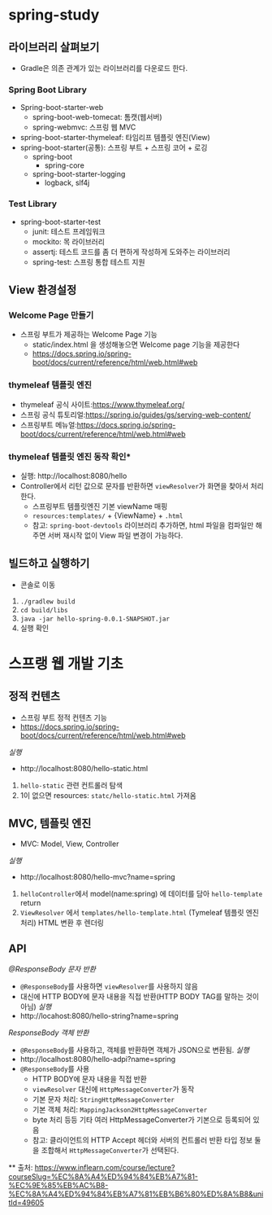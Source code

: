 # spring-study

## 라이브러리 살펴보기
- Gradle은 의존 관계가 있는 라이브러리를 다운로드 한다.

### Spring Boot Library
- Spring-boot-starter-web
  * spring-boot-web-tomecat: 톰캣(웹서버)
  * spring-webmvc: 스프링 웹 MVC
- spring-boot-starter-thymeleaf: 타임리프 템플릿 엔진(View)
- spring-boot-starter(공통): 스프링 부트 + 스프링 코어 + 로깅
  * spring-boot
    * spring-core
  * spring-boot-starter-logging
    * logback, slf4j

### Test Library 
- spring-boot-starter-test
  * junit: 테스트 프레임워크
  * mockito: 목 라이브러리
  * assertj: 테스트 코드를 좀 더 편하게 작성하게 도와주는 라이브러리
  * spring-test: 스프링 통합 테스트 지원

## View 환경설정

### Welcome Page 만들기
- 스프링 부트가 제공하는 Welcome Page 기능
  * static/index.html 을 생성해놓으면 Welcome page 기능을 제공한다
  * https://docs.spring.io/spring-boot/docs/current/reference/html/web.html#web

### thymeleaf 템플릿 엔진
- thymeleaf 공식 사이트:https://www.thymeleaf.org/
- 스프링 공식 튜토리얼:https://spring.io/guides/gs/serving-web-content/
- 스프링부트 메뉴얼:https://docs.spring.io/spring-boot/docs/current/reference/html/web.html#web

### thymeleaf 템플릿 엔진 동작 확인*
- 실행: http://localhost:8080/hello
- Controller에서 리턴 값으로 문자를 반환하면 `viewResolver`가 화면을 찾아서 처리한다.
  * 스프링부트 템플릿엔진 기본 viewName 매핑
  * `resources:templates/` + {ViewName} + `.html`
  * 참고: `spring-boot-devtools` 라이브러리 추가하면, html 파일을 컴파일만 해주면 서버 재시작 없이 View 파일 변경이 가능하다.

## 빌드하고 실행하기

- 콘솔로 이동
1. `./gradlew build`
2. `cd build/libs`
3. `java -jar hello-spring-0.0.1-SNAPSHOT.jar`
4. 실행 확인

# 스프랭 웹 개발 기초

## 정적 컨텐츠
- 스프링 부트 정적 컨텐츠 기능
- https://docs.spring.io/spring-boot/docs/current/reference/html/web.html#web

*실행*
- http://localhost:8080/hello-static.html
1. `hello-static` 관련 컨트롤러 탐색
2. 1이 없으면 resources: `statc/hello-static.html` 가져옴

## MVC, 템플릿 엔진
- MVC: Model, View, Controller


*실행*
- http://localhost:8080/hello-mvc?name=spring
1. `helloController`에서 model(name:spring) 에 데이터를 담아 `hello-template` return
2. `ViewResolver` 에서 `templates/hello-template.html` (Tymeleaf 템플릿 엔진 처리) HTML 변환 후 렌더링

## API
*@ResponseBody 문자 반환*
- `@ResponseBody`를 사용하면 `viewResolver`를 사용하지 않음
- 대신에 HTTP BODY에 문자 내용을 직접 반환(HTTP BODY TAG를 말하는 것이 아님)
*실행*
- http://locahost:8080/hello-string?name=spring

*ResponseBody 객체 반환*
- `@ResponseBody`를 사용하고, 객체를 반환하면 객체가 JSON으로 변환됨.
*실행*
- http://localhost:8080/hello-adpi?name=spring
- `@ResponseBody`를 사용
  * HTTP BODY에 문자 내용을 직접 반환
  * `viewResolver` 대신에 `HttpMessageConverter`가 동작
  * 기본 문자 처리: `StringHttpMessageConverter`
  * 기본 객체 처리: `MappingJackson2HttpMessageConverter`
  * byte 처리 등등 기타 여러 HttpMessageConverter가 기본으로 등록되어 있음
  * 참고: 클라이언트의 HTTP Accept 헤더와 서버의 컨트롤러 반환 타입 정보 둘을 조합해서 `HttpMessageConverter`가 선택된다.


** 출처: https://www.inflearn.com/course/lecture?courseSlug=%EC%8A%A4%ED%94%84%EB%A7%81-%EC%9E%85%EB%AC%B8-%EC%8A%A4%ED%94%84%EB%A7%81%EB%B6%80%ED%8A%B8&unitId=49605
